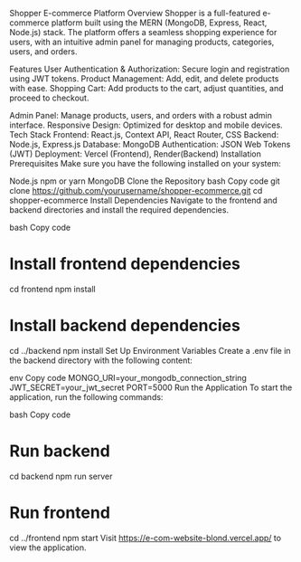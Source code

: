 Shopper E-commerce Platform
Overview
Shopper is a full-featured e-commerce platform built using the MERN (MongoDB, Express, React, Node.js) stack. The platform offers a seamless shopping experience for users, with an intuitive admin panel for managing products, categories, users, and orders.

Features
User Authentication & Authorization: Secure login and registration using JWT tokens.
Product Management: Add, edit, and delete products with ease.
Shopping Cart: Add products to the cart, adjust quantities, and proceed to checkout.

Admin Panel: Manage products, users, and orders with a robust admin interface.
Responsive Design: Optimized for desktop and mobile devices.
Tech Stack
Frontend: React.js, Context API, React Router, CSS
Backend: Node.js, Express.js
Database: MongoDB
Authentication: JSON Web Tokens (JWT)
Deployment: Vercel (Frontend), Render(Backend)
Installation
Prerequisites
Make sure you have the following installed on your system:

Node.js
npm or yarn
MongoDB
Clone the Repository
bash
Copy code
git clone https://github.com/yourusername/shopper-ecommerce.git
cd shopper-ecommerce
Install Dependencies
Navigate to the frontend and backend directories and install the required dependencies.

bash
Copy code
# Install frontend dependencies
cd frontend
npm install

# Install backend dependencies
cd ../backend
npm install
Set Up Environment Variables
Create a .env file in the backend directory with the following content:

env
Copy code
MONGO_URI=your_mongodb_connection_string
JWT_SECRET=your_jwt_secret
PORT=5000
Run the Application
To start the application, run the following commands:

bash
Copy code
# Run backend
cd backend
npm run server

# Run frontend
cd ../frontend
npm start
Visit https://e-com-website-blond.vercel.app/ to view the application.
